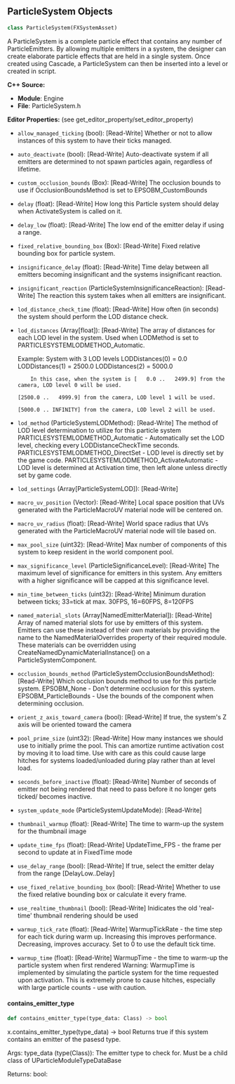 ## ParticleSystem Objects

```python
class ParticleSystem(FXSystemAsset)
```

A ParticleSystem is a complete particle effect that contains any number of ParticleEmitters. By allowing multiple emitters
in a system, the designer can create elaborate particle effects that are held in a single system. Once created using
Cascade, a ParticleSystem can then be inserted into a level or created in script.

**C++ Source:**

- **Module**: Engine
- **File**: ParticleSystem.h

**Editor Properties:** (see get_editor_property/set_editor_property)

- ``allow_managed_ticking`` (bool):  [Read-Write] Whether or not to allow instances of this system to have their ticks managed.
- ``auto_deactivate`` (bool):  [Read-Write] Auto-deactivate system if all emitters are determined to not spawn particles again, regardless of lifetime.
- ``custom_occlusion_bounds`` (Box):  [Read-Write] The occlusion bounds to use if OcclusionBoundsMethod is set to EPSOBM_CustomBounds
- ``delay`` (float):  [Read-Write] How long this Particle system should delay when ActivateSystem is called on it.
- ``delay_low`` (float):  [Read-Write] The low end of the emitter delay if using a range.
- ``fixed_relative_bounding_box`` (Box):  [Read-Write] Fixed relative bounding box for particle system.
- ``insignificance_delay`` (float):  [Read-Write] Time delay between all emitters becoming insignificant and the systems insignificant reaction.
- ``insignificant_reaction`` (ParticleSystemInsignificanceReaction):  [Read-Write] The reaction this system takes when all emitters are insignificant.
- ``lod_distance_check_time`` (float):  [Read-Write] How often (in seconds) the system should perform the LOD distance check.
- ``lod_distances`` (Array[float]):  [Read-Write] The array of distances for each LOD level in the system.
  Used when LODMethod is set to PARTICLESYSTEMLODMETHOD_Automatic.

  Example: System with 3 LOD levels
          LODDistances(0) = 0.0
          LODDistances(1) = 2500.0
          LODDistances(2) = 5000.0

          In this case, when the system is [   0.0 ..   2499.9] from the camera, LOD level 0 will be used.
                                                                           [2500.0 ..   4999.9] from the camera, LOD level 1 will be used.
                                                                           [5000.0 .. INFINITY] from the camera, LOD level 2 will be used.
- ``lod_method`` (ParticleSystemLODMethod):  [Read-Write] The method of LOD level determination to utilize for this particle system
    PARTICLESYSTEMLODMETHOD_Automatic - Automatically set the LOD level, checking every LODDistanceCheckTime seconds.
  PARTICLESYSTEMLODMETHOD_DirectSet - LOD level is directly set by the game code.
  PARTICLESYSTEMLODMETHOD_ActivateAutomatic - LOD level is determined at Activation time, then left alone unless directly set by game code.
- ``lod_settings`` (Array[ParticleSystemLOD]):  [Read-Write]
- ``macro_uv_position`` (Vector):  [Read-Write] Local space position that UVs generated with the ParticleMacroUV material node will be centered on.
- ``macro_uv_radius`` (float):  [Read-Write] World space radius that UVs generated with the ParticleMacroUV material node will tile based on.
- ``max_pool_size`` (uint32):  [Read-Write] Max number of components of this system to keep resident in the world component pool.
- ``max_significance_level`` (ParticleSignificanceLevel):  [Read-Write] The maximum level of significance for emitters in this system. Any emitters with a higher significance will be capped at this significance level.
- ``min_time_between_ticks`` (uint32):  [Read-Write] Minimum duration between ticks; 33=tick at max. 30FPS, 16=60FPS, 8=120FPS
- ``named_material_slots`` (Array[NamedEmitterMaterial]):  [Read-Write] Array of named material slots for use by emitters of this system.
  Emitters can use these instead of their own materials by providing the name to the NamedMaterialOverrides property of their required module.
  These materials can be overridden using CreateNamedDynamicMaterialInstance() on a ParticleSystemComponent.
- ``occlusion_bounds_method`` (ParticleSystemOcclusionBoundsMethod):  [Read-Write] Which occlusion bounds method to use for this particle system.
  EPSOBM_None - Don't determine occlusion for this system.
  EPSOBM_ParticleBounds - Use the bounds of the component when determining occlusion.
- ``orient_z_axis_toward_camera`` (bool):  [Read-Write] If true, the system's Z axis will be oriented toward the camera
- ``pool_prime_size`` (uint32):  [Read-Write] How many instances we should use to initially prime the pool.
  This can amortize runtime activation cost by moving it to load time.
  Use with care as this could cause large hitches for systems loaded/unloaded during play rather than at level load.
- ``seconds_before_inactive`` (float):  [Read-Write] Number of seconds of emitter not being rendered that need to pass before it
  no longer gets ticked/ becomes inactive.
- ``system_update_mode`` (ParticleSystemUpdateMode):  [Read-Write]
- ``thumbnail_warmup`` (float):  [Read-Write] The time to warm-up the system for the thumbnail image
- ``update_time_fps`` (float):  [Read-Write] UpdateTime_FPS - the frame per second to update at in FixedTime mode
- ``use_delay_range`` (bool):  [Read-Write] If true, select the emitter delay from the range
          [DelayLow..Delay]
- ``use_fixed_relative_bounding_box`` (bool):  [Read-Write] Whether to use the fixed relative bounding box or calculate it every frame.
- ``use_realtime_thumbnail`` (bool):  [Read-Write] Inidicates the old 'real-time' thumbnail rendering should be used
- ``warmup_tick_rate`` (float):  [Read-Write] WarmupTickRate - the time step for each tick during warm up.
         Increasing this improves performance. Decreasing, improves accuracy.
         Set to 0 to use the default tick time.
- ``warmup_time`` (float):  [Read-Write] WarmupTime - the time to warm-up the particle system when first rendered
  Warning: WarmupTime is implemented by simulating the particle system for the time requested upon activation.
  This is extremely prone to cause hitches, especially with large particle counts - use with caution.

<a id="unreal.ParticleSystem.contains_emitter_type"></a>

#### contains_emitter_type

```python
def contains_emitter_type(type_data: Class) -> bool
```

x.contains_emitter_type(type_data) -> bool
Returns true if this system contains an emitter of the pasesd type.

Args:
    type_data (type(Class)): The emitter type to check for. Must be a child class of UParticleModuleTypeDataBase

Returns:
    bool:

<a id="unreal.ParticleModule"></a>
